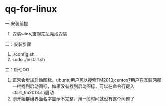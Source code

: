 # qq-for-linux
一:安装前提  
1. 安装wine,否则无法完成安装  
  
二：安装步骤  
1. ./config.sh  
2. sudo ./install.sh  

三：启动QQ
1. 正常会增加启动图标，ubuntu用户可以搜索TM2013,centos7用户在互联网那一栏找到启动图标，如果没有找到启动图标，可以在命令行键入start_tm2013.sh启动  
2. 刚开始群组界面名字显示不完整，用一段时间就没有这个问题了  
